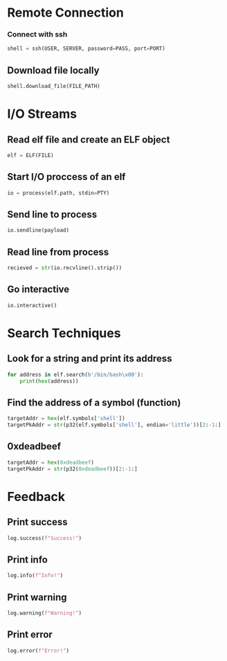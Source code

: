 # Remote Connection

### Connect with ssh
```python
shell = ssh(USER, SERVER, password=PASS, port=PORT)
```

## Download file locally
```python
shell.download_file(FILE_PATH)
```

# I/O Streams

## Read elf file and create an ELF object
```python
elf = ELF(FILE)
```

## Start I/O proccess of an elf
```python
io = process(elf.path, stdin=PTY)
```

## Send line to process
```python
io.sendline(payload)
```

## Read line from process
```python
recieved = str(io.recvline().strip())
```

## Go interactive
```python
io.interactive()
```

# Search Techniques

## Look for a string and print its address
```python
for address in elf.search(b'/bin/bash\x00'):
    print(hex(address))
```

## Find the address of a symbol (function)
```python
targetAddr = hex(elf.symbols['shell'])
targetPkAddr = str(p32(elf.symbols['shell'], endian='little'))[2:-1:]
```

## 0xdeadbeef
```python
targetAddr = hex(0xdeadbeef)
targetPkAddr = str(p32(0xdeadbeef))[2:-1:]
```

# Feedback

## Print success
```python
log.success(f"Success!")
```

## Print info
```python
log.info(f"Info!")
```

## Print warning
```python
log.warning(f"Warning!")
```

## Print error
```python
log.error(f"Error!")
```
